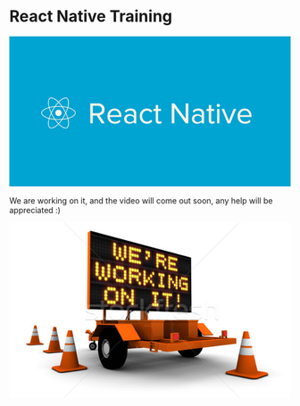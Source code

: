 # React Native Training
![](344067-reactive-native.jpg)

We are working on it, and the video will come out soon, any help will be appreciated :)

![](QQ20160627-1.png)


